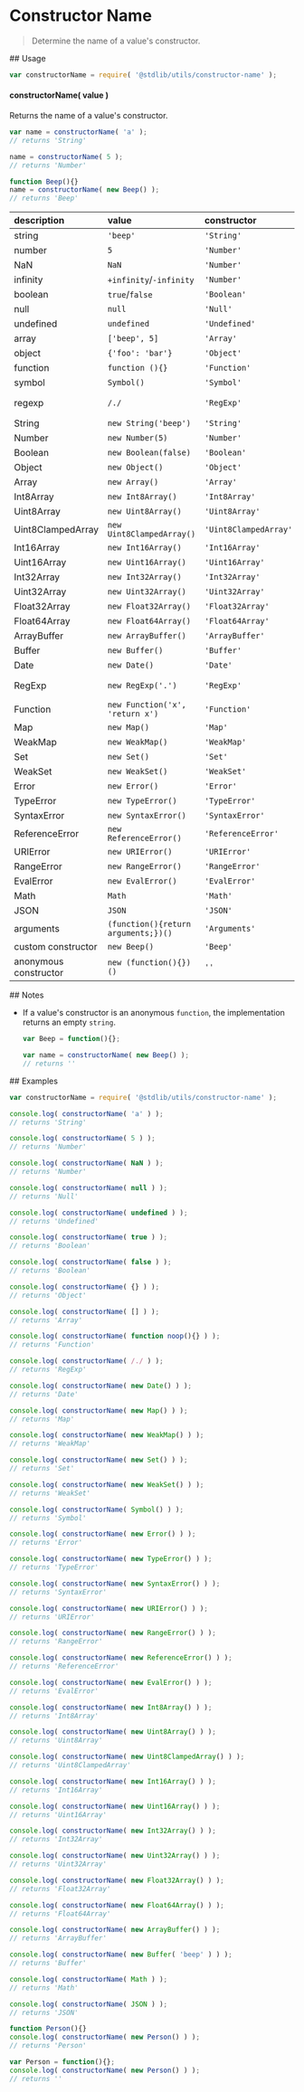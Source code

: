 Constructor Name
===
> Determine the name of a value's constructor.

<section class="usage">
## Usage

``` javascript
var constructorName = require( '@stdlib/utils/constructor-name' );
```

#### constructorName( value )

Returns the name of a value's constructor.

``` javascript
var name = constructorName( 'a' );
// returns 'String'

name = constructorName( 5 );
// returns 'Number'

function Beep(){}
name = constructorName( new Beep() );
// returns 'Beep'
```

| description    | value   | constructor | notes |
|:---------------|:--------|:------------|-------|
| string | `'beep'` | `'String'` |       |
| number | `5` | `'Number'` |       |
| NaN | `NaN` | `'Number'` |       |
| infinity | `+infinity`/`-infinity` | `'Number'` |       |
| boolean | `true`/`false` | `'Boolean'` |       |
| null | `null` | `'Null'` |       |
| undefined | `undefined` | `'Undefined'` |       |
| array | `['beep', 5]` | `'Array'` |       |
| object | `{'foo': 'bar'}` | `'Object'` |       |
| function | `function (){}` | `'Function'` |       |
| symbol | `Symbol()` | `'Symbol'` | ES2015 |
| regexp | `/./` | `'RegExp'` | Android 4.1+ |       |
| String | `new String('beep')` | `'String'` |       |
| Number | `new Number(5)` | `'Number'` |       |
| Boolean |`new Boolean(false)` | `'Boolean'` |       |
| Object | `new Object()` | `'Object'` |       |
| Array | `new Array()` | `'Array'` |       |
| Int8Array | `new Int8Array()` | `'Int8Array'` |       |
| Uint8Array | `new Uint8Array()` | `'Uint8Array'` |       |
| Uint8ClampedArray | `new Uint8ClampedArray()` | `'Uint8ClampedArray'` |       |
| Int16Array | `new Int16Array()` | `'Int16Array'` |       |
| Uint16Array | `new Uint16Array()` | `'Uint16Array'` |       |
| Int32Array | `new Int32Array()` | `'Int32Array'` |       |
| Uint32Array | `new Uint32Array()` | `'Uint32Array'` |       |
| Float32Array | `new Float32Array()` | `'Float32Array'` |       |
| Float64Array | `new Float64Array()` | `'Float64Array'` |       |
| ArrayBuffer | `new ArrayBuffer()` | `'ArrayBuffer'` |       |
| Buffer | `new Buffer()` | `'Buffer'` | Node.js   |
| Date | `new Date()` | `'Date'` |       |
| RegExp | `new RegExp('.')` | `'RegExp'` | Android 4.1+
| Function | `new Function('x', 'return x')` | `'Function'` |       |
| Map | `new Map()` | `'Map'` | ES2015  |
| WeakMap | `new WeakMap()` | `'WeakMap'` | ES2015 |
| Set | `new Set()` | `'Set'` | ES2015 |
| WeakSet | `new WeakSet()` | `'WeakSet'` | ES2015 |
| Error | `new Error()` | `'Error'` |       |
| TypeError | `new TypeError()` | `'TypeError'` |       |
| SyntaxError | `new SyntaxError()` | `'SyntaxError'` |       |
| ReferenceError | `new ReferenceError()` | `'ReferenceError'` |       |
| URIError | `new URIError()` | `'URIError'` |       |
| RangeError | `new RangeError()` | `'RangeError'` |       |
| EvalError | `new EvalError()` | `'EvalError'` |       |
| Math | `Math` | `'Math'` |       |
| JSON | `JSON` | `'JSON'` | IE8+    |
| arguments | `(function(){return arguments;})()` | `'Arguments'` | IE9+   |
| custom constructor | `new Beep()` | `'Beep'` |       |
| anonymous constructor | `new (function(){})()` | `''` |       |
<!-- </usage> -->

<section class="notes">
## Notes

*   If a value's constructor is an anonymous `function`, the implementation returns an empty `string`.
    ``` javascript
    var Beep = function(){};
    
    var name = constructorName( new Beep() );
    // returns ''  
    ```

<!-- </notes> -->

<section class="examples">
## Examples

``` javascript
var constructorName = require( '@stdlib/utils/constructor-name' );

console.log( constructorName( 'a' ) );
// returns 'String'

console.log( constructorName( 5 ) );
// returns 'Number'

console.log( constructorName( NaN ) );
// returns 'Number'

console.log( constructorName( null ) );
// returns 'Null'

console.log( constructorName( undefined ) );
// returns 'Undefined'

console.log( constructorName( true ) );
// returns 'Boolean'

console.log( constructorName( false ) );
// returns 'Boolean'

console.log( constructorName( {} ) );
// returns 'Object'

console.log( constructorName( [] ) );
// returns 'Array'

console.log( constructorName( function noop(){} ) );
// returns 'Function'

console.log( constructorName( /./ ) );
// returns 'RegExp'

console.log( constructorName( new Date() ) );
// returns 'Date'

console.log( constructorName( new Map() ) );
// returns 'Map'

console.log( constructorName( new WeakMap() ) );
// returns 'WeakMap'

console.log( constructorName( new Set() ) );
// returns 'Set'

console.log( constructorName( new WeakSet() ) );
// returns 'WeakSet'

console.log( constructorName( Symbol() ) );
// returns 'Symbol'

console.log( constructorName( new Error() ) );
// returns 'Error'

console.log( constructorName( new TypeError() ) );
// returns 'TypeError'

console.log( constructorName( new SyntaxError() ) );
// returns 'SyntaxError'

console.log( constructorName( new URIError() ) );
// returns 'URIError'

console.log( constructorName( new RangeError() ) );
// returns 'RangeError'

console.log( constructorName( new ReferenceError() ) );
// returns 'ReferenceError'

console.log( constructorName( new EvalError() ) );
// returns 'EvalError'

console.log( constructorName( new Int8Array() ) );
// returns 'Int8Array'

console.log( constructorName( new Uint8Array() ) );
// returns 'Uint8Array'

console.log( constructorName( new Uint8ClampedArray() ) );
// returns 'Uint8ClampedArray'

console.log( constructorName( new Int16Array() ) );
// returns 'Int16Array'

console.log( constructorName( new Uint16Array() ) );
// returns 'Uint16Array'

console.log( constructorName( new Int32Array() ) );
// returns 'Int32Array'

console.log( constructorName( new Uint32Array() ) );
// returns 'Uint32Array'

console.log( constructorName( new Float32Array() ) );
// returns 'Float32Array'

console.log( constructorName( new Float64Array() ) );
// returns 'Float64Array'

console.log( constructorName( new ArrayBuffer() ) );
// returns 'ArrayBuffer'

console.log( constructorName( new Buffer( 'beep' ) ) );
// returns 'Buffer'

console.log( constructorName( Math ) );
// returns 'Math'

console.log( constructorName( JSON ) );
// returns 'JSON'

function Person(){}
console.log( constructorName( new Person() ) );
// returns 'Person'

var Person = function(){};
console.log( constructorName( new Person() ) );
// returns ''
```
<!-- </examples> -->

<section class="links">
<!-- </links> -->
